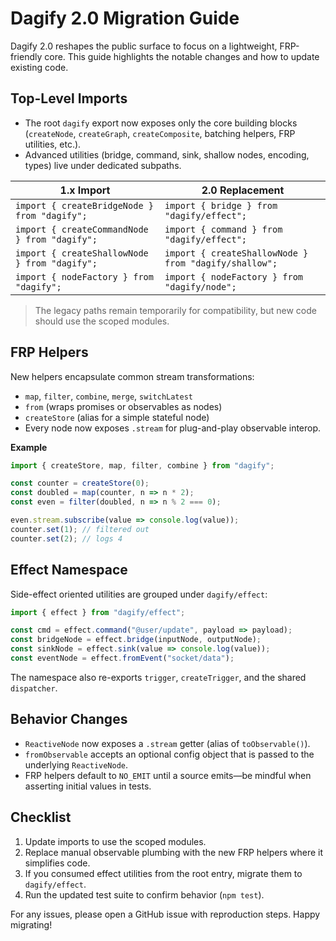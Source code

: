 # Dagify 2.0 Migration Guide

Dagify 2.0 reshapes the public surface to focus on a lightweight, FRP-friendly core. This guide highlights the notable changes and how to update existing code.

## Top-Level Imports

- The root `dagify` export now exposes only the core building blocks (`createNode`, `createGraph`, `createComposite`, batching helpers, FRP utilities, etc.).
- Advanced utilities (bridge, command, sink, shallow nodes, encoding, types) live under dedicated subpaths.

| 1.x Import                                    | 2.0 Replacement                         |
|----------------------------------------------|-----------------------------------------|
| `import { createBridgeNode } from "dagify";` | `import { bridge } from "dagify/effect";` |
| `import { createCommandNode } from "dagify";`| `import { command } from "dagify/effect";` |
| `import { createShallowNode } from "dagify";`| `import { createShallowNode } from "dagify/shallow";` |
| `import { nodeFactory } from "dagify";`      | `import { nodeFactory } from "dagify/node";` |

> The legacy paths remain temporarily for compatibility, but new code should use the scoped modules.

## FRP Helpers

New helpers encapsulate common stream transformations:

- `map`, `filter`, `combine`, `merge`, `switchLatest`
- `from` (wraps promises or observables as nodes)
- `createStore` (alias for a simple stateful node)
- Every node now exposes `.stream` for plug-and-play observable interop.

**Example**

```js
import { createStore, map, filter, combine } from "dagify";

const counter = createStore(0);
const doubled = map(counter, n => n * 2);
const even = filter(doubled, n => n % 2 === 0);

even.stream.subscribe(value => console.log(value));
counter.set(1); // filtered out
counter.set(2); // logs 4
```

## Effect Namespace

Side-effect oriented utilities are grouped under `dagify/effect`:

```js
import { effect } from "dagify/effect";

const cmd = effect.command("@user/update", payload => payload);
const bridgeNode = effect.bridge(inputNode, outputNode);
const sinkNode = effect.sink(value => console.log(value));
const eventNode = effect.fromEvent("socket/data");
```

The namespace also re-exports `trigger`, `createTrigger`, and the shared `dispatcher`.

## Behavior Changes

- `ReactiveNode` now exposes a `.stream` getter (alias of `toObservable()`).
- `fromObservable` accepts an optional config object that is passed to the underlying `ReactiveNode`.
- FRP helpers default to `NO_EMIT` until a source emits—be mindful when asserting initial values in tests.

## Checklist

1. Update imports to use the scoped modules.
2. Replace manual observable plumbing with the new FRP helpers where it simplifies code.
3. If you consumed effect utilities from the root entry, migrate them to `dagify/effect`.
4. Run the updated test suite to confirm behavior (`npm test`).

For any issues, please open a GitHub issue with reproduction steps. Happy migrating!

